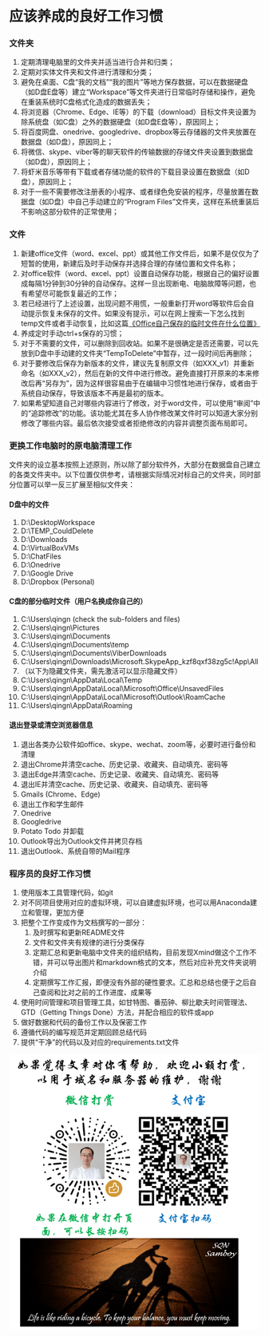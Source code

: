 # 应该养成的良好工作习惯

### 文件夹

1. 定期清理电脑里的文件夹并适当进行合并和归类；
2. 定期对实体文件夹和文件进行清理和分类；
3. 避免在桌面、C盘“我的文档”“我的图片”等地方保存数据，可以在数据硬盘（如D盘E盘等）建立“Workspace”等文件夹进行日常临时存储和操作，避免在重装系统时C盘格式化造成的数据丢失；
4. 将浏览器（Chrome、Edge、IE等）的下载（download）目标文件夹设置为除系统盘（如C盘）之外的数据硬盘（如D盘E盘等），原因同上；
5. 将百度网盘、onedrive、googledrive、dropbox等云存储器的文件夹放置在数据盘（如D盘），原因同上；
6. 将微信、skype、viber等的聊天软件的传输数据的存储文件夹设置到数据盘（如D盘），原因同上；
7. 将虾米音乐等带有下载或者存储功能的软件的下载目录设置在数据盘（如D盘），原因同上；
8. 对于一些不需要修改注册表的小程序、或者绿色免安装的程序，尽量放置在数据盘（如D盘）中自己手动建立的“Program Files”文件夹，这样在系统重装后不影响这部分软件的正常使用；

### 文件

1. 新建office文件（word、excel、ppt）或其他工作文件后，如果不是仅仅为了短暂的使用，新建后及时手动保存并选择合理的存储位置和文件名称；
2. 对office软件（word、excel、ppt）设置自动保存功能，根据自己的偏好设置成每隔1分钟到30分钟的自动保存。这样一旦出现断电、电脑故障等问题，也有希望尽可能恢复最近的工作；
3. 若已经进行了上述设置，出现问题不用慌，一般重新打开word等软件后会自动提示恢复未保存的文件。如果没有提示，可以在网上搜索一下怎么找到temp文件或者手动恢复，比如这篇[《Office自己保存的临时文件在什么位置》](https://zhidao.baidu.com/question/220923204.html)
4. 养成定时手动ctrl+s保存的习惯；
5. 对于不需要的文件，可以删除到回收站。如果不是很确定是否还需要，可以先放到D盘中手动建的文件夹“TempToDelete”中暂存，过一段时间后再删除；
6. 对于要修改后保存为新版本的文件，建议先复制原文件（如XXX\_v1）并重新命名（如XXX\_v2），然后在新的文件中进行修改。避免直接打开原来的本来修改后再“另存为”，因为这样很容易由于在编辑中习惯性地进行保存，或者由于系统自动保存，导致该版本不再是最初的版本。
7. 如果希望知道自己对哪些内容进行了修改，对于word文件，可以使用“审阅”中的“追踪修改”的功能。该功能尤其在多人协作修改某文件时可以知道大家分别修改了哪些内容。最后依次接受或者拒绝修改的内容并调整页面布局即可。

### 更换工作电脑时的原电脑清理工作

文件夹的设立基本按照上述原则，所以除了部分软件外，大部分在数据盘自己建立的各类文件夹中。以下位置仅供参考，请根据实际情况对标自己的文件夹，同时部分位置可以举一反三扩展至相似文件夹：

#### D盘中的文件

1. D:\DesktopWorkspace 
2. D:\TEMP\_CouldDelete 
3. D:\Downloads
4. D:\VirtualBoxVMs
5. D:\ChatFiles 
6. D:\Onedrive
7. D:\Google Drive
8. D:\Dropbox \(Personal\)

#### C盘的部分临时文件（用户名换成你自己的）

1. C:\Users\qingn   \(check the sub-folders and files\)
2. C:\Users\qingn\Pictures
3. C:\Users\qingn\Documents
4. C:\Users\qingn\Documents\temp 
5. C:\Users\qingn\Documents\ViberDownloads
6. C:\Users\qingn\Downloads\Microsoft.SkypeApp\_kzf8qxf38zg5c!App\All 
7. （以下为隐藏文件夹，需先激活可以显示隐藏文件）
8. C:\Users\qingn\AppData\Local\Temp
9. C:\Users\qingn\AppData\Local\Microsoft\Office\UnsavedFiles
10. C:\Users\qingn\AppData\Local\Microsoft\Outlook\RoamCache
11. C:\Users\qingn\AppData\Roaming

#### 退出登录或清空浏览器信息

1. 退出各类办公软件如office、skype、wechat、zoom等，必要时进行备份和清理
2. 退出Chrome并清空cache、历史记录、收藏夹、自动填充、密码等
3. 退出Edge并清空cache、历史记录、收藏夹、自动填充、密码等
4. 退出IE并清空cache、历史记录、收藏夹、自动填充、密码等
5. Gmails \(Chrome、Edge\)
6. 退出工作和学生邮件
7. Onedrive 
8. Googledrive 
9. Potato Todo 并卸载
10. Outlook导出为Outlook文件并拷贝存档
11. 退出Outlook、系统自带的Mail程序

### 程序员的良好工作习惯

1. 使用版本工具管理代码，如git
2. 对不同项目使用对应的虚拟环境，可以自建虚拟环境，也可以用Anaconda建立和管理，更加方便
3. 把整个工作变成作为文档撰写的一部分：
   1. 及时撰写和更新README文件
   2. 文件和文件夹有规律的进行分类保存
   3. 定期汇总和更新电脑中文件夹的组织结构，目前发现Xmind做这个工作不错，并可以导出图片和markdown格式的文本，然后对应补充文件夹说明介绍
   4. 定期撰写工作汇报，即便没有外部的硬性要求。汇总和总结也便于之后自己查阅和比对之前的工作进度、成果等
4. 使用时间管理和项目管理工具，如甘特图、番茄钟、柳比歇夫时间管理法、GTD（Getting Things Done）方法，并配合相应的软件或app
5. 做好数据和代码的备份工作以及保密工作
6. 遵循代码的编写规范并定期回顾总结代码
7. 提供“干净”的代码以及对应的requirements.txt文件

![](.gitbook/assets/20200803-wei-tu-.png)

